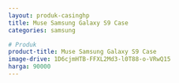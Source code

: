 ```yaml
---
layout: produk-casinghp
title: Muse Samsung Galaxy S9 Case
categories: samsung

# Produk
product-title: Muse Samsung Galaxy S9 Case
image-drive: 1D6cjmHTB-FFXL2Md3-l0T88-o-VRwQ15
harga: 90000
---
```

